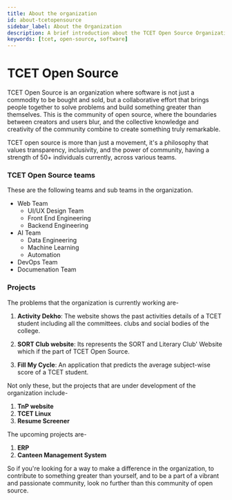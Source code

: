 ```yaml
---
title: About the organization
id: about-tcetopensource
sidebar_label: About the Organization
description: A brief introduction about the TCET Open Source Organization
keywords: [tcet, open-source, software]
---
```


# TCET Open Source

TCET Open Source is an organization where software is not just a commodity to be bought and sold, but a collaborative effort that brings people together to solve problems and build something greater than themselves. This is the community of open source, where the boundaries between creators and users blur, and the collective knowledge and creativity of the community combine to create something truly remarkable. 

TCET open source is more than just a movement, it's a philosophy that values transparency, inclusivity, and the power of community, having a strength of 50+ individuals currently, across various teams.

### TCET Open Source teams
These are the following teams and sub teams in the organization.
- Web Team
    - UI/UX Design Team
    - Front End Engineering
    - Backend Engineering
- AI Team
    - Data Engineering
    - Machine Learning
    - Automation
- DevOps Team
- Documenation Team


### Projects
The problems that the organization is currently working are-
1. **Activity Dekho**: The website shows the past activities details of a TCET student including all the committees. clubs and social bodies of the college. 

2. **SORT Club website**: Its represents the SORT and Literary Club' Website which if the part of TCET Open Source.

3. **Fill My Cycle**: An application that predicts the average subject-wise score of a TCET student.

Not only these, but the projects that are under development of the organization include-
1. **TnP website**
2. **TCET Linux**
3. **Resume Screener**

The upcoming projects are-
1. **ERP**
2. **Canteen Management System**

So if you're looking for a way to make a difference in the organization, to contribute to something greater than yourself, and to be a part of a vibrant and passionate community, look no further than this community of open source. 

